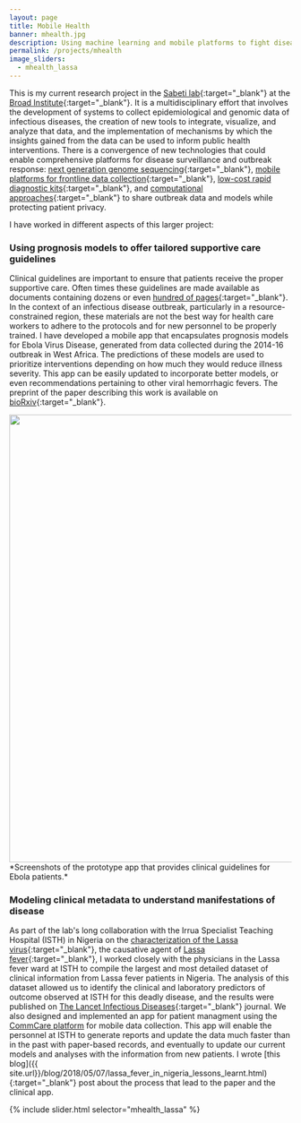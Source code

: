 ```yaml
---
layout: page
title: Mobile Health
banner: mhealth.jpg
description: Using machine learning and mobile platforms to fight disease
permalink: /projects/mhealth
image_sliders:
  - mhealth_lassa
---
```


This is my current research project in the [Sabeti lab](https://www.sabetilab.org/){:target="_blank"} at the [Broad Institute](https://www.broadinstitute.org/){:target="_blank"}. It is a multidisciplinary effort that involves the development of systems to collect epidemiological and genomic data of infectious diseases, the creation of new tools to integrate, visualize, and analyze that data, and the implementation of mechanisms by which the insights gained from the data can be used to inform public health interventions. There is a convergence of new technologies that could enable comprehensive platforms for disease surveillance and outbreak response: [next generation genome sequencing](https://www.ncbi.nlm.nih.gov/pubmed/28538734){:target="_blank"}, [mobile platforms for frontline data collection](https://www.dimagi.com/commcare/){:target="_blank"}, [low-cost rapid diagnostic kits](https://www.ncbi.nlm.nih.gov/pubmed/29700266){:target="_blank"}, and [computational approaches](https://privacytools.seas.harvard.edu/differential-privacy){:target="_blank"} to share outbreak data and models while protecting patient privacy. 

I have worked in different aspects of this larger project:

### Using prognosis models to offer tailored supportive care guidelines

Clinical guidelines are important to ensure that patients receive the proper supportive care. Often times these guidelines are made available as documents containing dozens or even [hundred of pages](http://www.who.int/csr/resources/publications/clinical-management-patients/en/){:target="_blank"}. In the context of an infectious disease outbreak, particularly in a resource-constrained region, these materials are not the best way for health care workers to adhere to the protocols and for new personnel to be properly trained. I have developed a mobile app that encapsulates prognosis models for Ebola Virus Disease, generated from data collected during the 2014-16 outbreak in West Africa. The predictions of these models are used to prioritize interventions depending on how much they would reduce illness severity. This app can be easily updated to incorporate better models, or even recommendations pertaining to other viral hemorrhagic fevers. The preprint of the paper describing this work is available on [bioRxiv](http://biorxiv.org/cgi/content/short/294587){:target="_blank"}.

<img img width="800" src="http://portfolio.andrescolubri.net/images/ebolarisk.jpg" style="background:none; border:none; box-shadow:none">
*Screenshots of the prototype app that provides clinical guidelines for Ebola patients.*

### Modeling clinical metadata to understand manifestations of disease

As part of the lab's long collaboration with the Irrua Specialist Teaching Hospital (ISTH) in Nigeria on the [characterization of the Lassa virus](https://www.ncbi.nlm.nih.gov/pubmed/26276630){:target="_blank"}, the causative agent of [Lassa fever](https://www.cdc.gov/vhf/lassa/index.html){:target="_blank"}, I worked closely with the physicians in the Lassa fever ward at ISTH to compile the largest and most detailed dataset of clinical information from Lassa fever patients in Nigeria. The analysis of this dataset allowed us to identify the clinical and laboratory predictors of outcome observed at ISTH for this deadly disease, and the results were published on [The Lancet Infectious Diseases](https://www.thelancet.com/journals/laninf/article/PIIS1473-3099(18)30121-X/fulltext){:target="_blank"} journal. We also designed and implemented an app for patient managment using the [CommCare platform](https://www.dimagi.com/commcare/) for mobile data collection. This app will enable the personnel at ISTH to generate reports and update the data much faster than in the past with paper-based records, and eventually to update our current models and analyses with the information from new patients. I wrote [this blog]({{ site.url}}/blog/2018/05/07/lassa_fever_in_nigeria_lessons_learnt.html){:target="_blank"} post about the process that lead to the paper and the clinical app.

{% include slider.html selector="mhealth_lassa" %}
